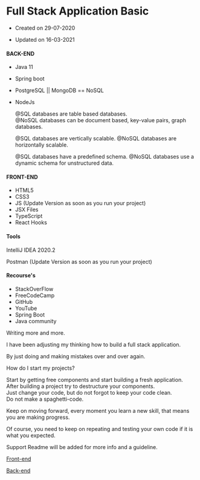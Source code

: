 # Full Stack Application Basic

* Created on 29-07-2020

* Updated on 16-03-2021



#### BACK-END
- Java 11
- Spring boot
- PostgreSQL || MongoDB == NoSQL
- NodeJs
    
  @SQL databases are table based databases.<br>
  @NoSQL databases can be document based, key-value pairs, graph databases. 
  
  @SQL databases are vertically scalable.
  @NoSQL databases are horizontally scalable.
   
  @SQL databases have a predefined schema.
  @NoSQL databases use a dynamic schema for unstructured data.



#### FRONT-END
- HTML5
- CSS3
- JS (Update Version as soon as you run your project)
- JSX Files
- TypeScript
- React Hooks

#### Tools

IntelliJ IDEA 2020.2

Postman (Update Version as soon as you run your project)



#### Recourse's
- StackOverFlow
- FreeCodeCamp
- GitHub
- YouTube
- Spring Boot
- Java community


Writing more and more.

I have been adjusting my thinking how to build a full stack application.

By just doing and making mistakes over and over again.

How do I start my projects?

Start by getting free components and start building a fresh application.<br>
After building a project try to destructure your components.<br>
Just change your code, but do not forgot to keep your code clean.<br>
Do not make a spaghetti-code.  

Keep on moving forward, every moment you learn a new skill, that means you are making progress.

Of course, you need to keep on repeating and testing your own code if it is what you expected. 


Support Readme will be added for more info and a guideline.



[Front-end](https://github.com/darksos34/Full-Stack-Application/tree/master/Client)

[Back-end](https://github.com/darksos34/Full-Stack-Application/tree/master/Server)



